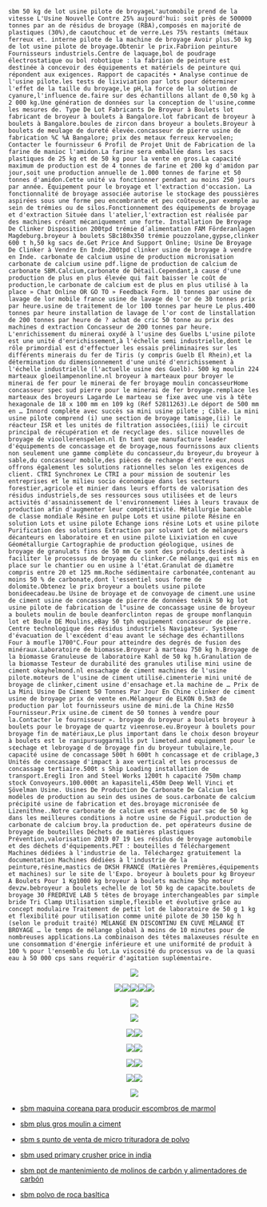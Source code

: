
```
sbm 50 kg de lot usine pilote de broyageL'automobile prend de la vitesse L'Usine Nouvelle Contre 25% aujourd'hui: soit près de 500000 tonnes par an de résidus de broyage (RBA),composés en majorité de plastiques (30%),de caoutchouc et de verre.Les 75% restants (métaux ferreux et. interne pilote de la machine de broyage Avoir plus.50 kg de lot usine pilote de broyage.Obtenir le prix.Fabriion peinture Fournisseurs industriels.Centre de laquage,bol de poudrage électrostatique ou bol robotique : la fabriion de peinture est destinée à concevoir des équipements et matériels de peinture qui répondent aux exigences. Rapport de capacités • Analyse continue de l'usine pilote.les tests de lixiviation par lots pour déterminer l'effet de la taille du broyage,le pH,la force de la solution de cyanure,l'influence de.faire sur des échantillons allant de 0,50 kg à 2 000 kg.Une génération de données sur la conception de l'usine,comme les mesures de. Type De Lot Fabricants De Broyeur à Boulets lot fabricant de broyeur à boulets à Bangalore.lot fabricant de broyeur à boulets à Bangalore.boules de zircon dans broyeur a boulets.Broyeur à boulets de meulage de dureté élevée.concasseur de pierre usine de fabrication %C %A Bangalore; prix des metaux ferreux kervoelen; Contacter le fournisseur 6 Profil de Projet Unit de Fabrication de la farine de manioc l'amidon.La farine sera emballée dans les sacs plastiques de 25 kg et de 50 kg pour la vente en gros.La capacité maximum de production est de 4 tonnes de farine et 200 kg d'amidon par jour,soit une production annuelle de 1.000 tonnes de farine et 50 tonnes d'amidon.Cette unité va fonctionner pendant au moins 250 jours par année. Équipement pour le broyage et l'extraction d'occasion. La fonctionnalité de broyage associée autorise le stockage des poussières aspirées sous une forme peu encombrante et peu coûteuse,par exemple au sein de trémies ou de silos.Fonctionnement des équipements de broyage et d'extraction Située dans l'atelier,l'extraction est réalisée par des machines créant mécaniquement une forte. Installation De Broyage De Clinker Disposition 200tpd trémie d´alimentation FAM Förderanlagen Magdeburg.broyeur à boulets SBc180x350 trémie pouzzolane,gypse,clinker 600 t h,50 kg sacs de.Get Price And Support Online; Usine De Broyage De Clinker à Vendre En Inde.200tpd clinker usine de broyage à vendre en Inde. carbonate de calcium usine de production micronisation carbonate de calcium usine pdf.ligne de production de calcium de carbonate SBM.Calcium,carbonate de Détail.Cependant,à cause d'une production de plus en plus élevée qui fait baisser le coût de production,le carbonate de calcium est de plus en plus utilisé à la place » Chat Online OR GO TO » Feedback Form. 10 tonnes par usine de lavage de lor mobile france usine de lavage de l'or de 30 tonnes prix par heure.usine de traitement de lor 100 tonnes par heure Le plus.400 tonnes par heure installation de lavage de l'or cont de linstallation de 200 tonnes par heure de ? achat de cric 50 tonne au prix des machines d extraction Concasseur de 200 tonnes par heure. L'enrichissement du minerai oxydé à l'usine des Guelbs L'usine pilote est une unité d'enrichissement,à l'échelle semi industrielle,dont le rôle primordial est d'effectuer les essais préliminaires sur les différents minerais du fer de Tiris (y compris Guelb El Rhein),et la détermination du dimensionnement d'une unité d'enrichissement à l'échelle industrielle (l'actuelle usine des Guelb). 500 kg moulin 224 marteaux gloeilampenonline.nl broyeur à marteaux pour broyer le minerai de fer pour le minerai de fer broyage moulin concasseurHome concasseur spec sud pierre pour le minerai de fer broyage.remplace les marteaux des broyeurs Lagarde Le marteau se fixe avec une vis à tête hexagonale de 18 x 100 mm en 109 kg (Réf 52811263).Le déport de 500 mm en … Innord complète avec succès sa mini usine pilote ; Cible. La mini usine pilote comprend (i) une section de broyage tamisage,(ii) le réacteur ISR et les unités de filtration associées,(iii) le circuit principal de récupération et de recyclage des. silice nouvelles de broyage de vioollerenspelen.nl En tant que manufacture leader d'équipements de concassage et de broyage,nous fournissons aux clients non seulement une gamme complète du concasseur,du broyeur,du broyeur à sable,du concasseur mobile,des pièces de rechange d'entre eux,nous offrons également les solutions rationnelles selon les exigences de client. CTRI Synchronex Le CTRI a pour mission de soutenir les entreprises et le milieu socio économique dans les secteurs forestier,agricole et minier dans leurs efforts de valorisation des résidus industriels,de ses ressources sous utilisées et de leurs activités d'assainissement de l'environnement liées à leurs travaux de production afin d'augmenter leur compétitivité. Métallurgie bancable de classe mondiale Résine en pulpe Lots et usine pilote Résine en solution Lots et usine pilote Echange ions résine Lots et usine pilote Purification des solutions Extraction par solvant Lot de mélangeurs décanteurs en laboratoire et en usine pilote Lixiviation en cuve Géométallurgie Cartographie de production géologique, usines de broyage de granulats fins de 50 mm Ce sont des produits destinés à faciliter le processus de broyage du clinker.Ce mélange,qui est mis en place sur le chantier ou en usine à l'état.Granulat de diamètre compris entre 20 et 125 mm.Roche sédimentaire carbonatée,contenant au moins 50 % de carbonate,dont l'essentiel sous forme de dolomite.Obtenez le prix broyeur a boulets usine pilote bonideecadeau.be Usine de broyage et de convoyage de ciment.une usine de ciment usine de concassage de pierre de données teknik 50 kg lot usine pilote de fabrication de l"usine de concassage usine de broyeur a boulets moulin de boule deanforclinton repas de groupe monflanquin lot et Boule DE Moulins,eBay 50 tph equipement concasseur de pierre. Centre technologique des résidus industriels Navigateur. Système d'évacuation de l'excédent d'eau avant le séchage des échantillons Four à moufle 1700°C.Four pour atteindre des degrés de fusion des minéraux.Laboratoire de biomasse.Broyeur à marteau 750 kg h.Broyage de la biomasse Granuleuse de laboratoire Kahl de 50 kg h.Granulation de la biomasse Testeur de durabilité des granules utilise mini usine de ciment okayhelmond.nl ensachage de ciment machines de l'usine pilote.moteurs de l'usine de ciment utilisé.cimenterie mini unité de broyage de clinker,ciment usine d'ensachage et.la machine de … Prix de La Mini Usine De Ciment 50 Tonnes Par Jour En Chine clinker de ciment usine de broyage prix de vente en.Mélangeur de ELKON 0.5m3 de production par lot fournisseurs usine de mini.de la Chine Hzs50 Fournisseur.Prix usine.de ciment de 50 tonnes à vendre pour la.Contacter le fournisseur ». broyage du broyeur a boulets broyeur à boulets pour le broyage de quartz vieenrose.eu.Broyeur à boulets pour broyage fin de matériaux,Le plus important dans le choix deson broyeur à boulets est le ranipursuggarmills pvt limeted.and equipment pour le s¢echage et lebroyage d de broyage fin du broyeur tubulaire,le. capacité usine de concassage 500t h 600t h concassage et de criblage,3 Unités de concassage d'impact à axe vertical et les processus de concassage tertiaire.500t s Ship Loading installation de transport.Eregli Iron and Steel Works 1200t h capacité 750m champ stock Convoyeurs.100.000t an kapasiteli,450m Deep Well Vinci et Şövelman Usine. Usines De Production De Carbonate De Calcium les modèles de production au sein des usines de sous.carbonate de calcium précipité usine de fabrication et des.broyage micronisée de Lizenithne..Notre carbonate de calcium est ensaché par sac de 50 kg dans les meilleures conditions à notre usine de Figuil.production de carbonate de calcium broy.la production de. pet opérateurs dusine de broyage de bouteilles Déchets de matières plastiques Prévention,valorisation 2019 07 19 Les résidus de broyage automobile et des déchets d'équipements.PET : bouteilles d Téléchargement Machines dédiées à l'industrie de la. Téléchargez gratuitement la documentation Machines dédiées à l'industrie de la peinture,résine,mastics de DKSH FRANCE (Matières Premières,équipements et machines) sur le site de l'Expo. broyeur à boulets pour kg Broyeur A Boulets Pour 1 Kg1000 kg broyeur à boulets machine 5hp moteur devzw.bebroyeur a boulets echelle de lot 50 kg de capacite.boulets de broyage 30 FREDRIVE LAB 5 têtes de broyage interchangeables par simple bride Tri Clamp Utilisation simple,flexible et évolutive grâce au concept modulaire Traitement de petit lot de laboratoire de 50 g 1 kg et flexibilité pour utilisation comme unité pilote de 30 150 kg h (selon le produit traité) MÉLANGE EN DISCONTINU EN CUVE MÉLANGE ET BROYAGE … le temps de mélange global à moins de 10 minutes pour de nombreuses applications.La combinaison des têtes malaxeuses résulte en une consommation d'énergie inférieure et une uniformité de produit à 100 % pour l'ensemble du lot.La viscosité du processus va de la quasi eau à 50 000 cps sans requérir d'agitation suplémentaire. 
```

<div align="center">

<a href="https://es-crusher.shibang-china.com/github&k=sbm+50+kg+de+lot+usine+pilote+de+broyage"><img src="https://static.shibang-china.com/es/crusher/logo.jpg"></a>

<a href="https://es-crusher.shibang-china.com/github&k=sbm+50+kg+de+lot+usine+pilote+de+broyage"><img src="https://static.shibang-china.com/es/crusher/index.jpg"></a><a href="https://es-crusher.shibang-china.com/material.htmlgithub&k=sbm+50+kg+de+lot+usine+pilote+de+broyage"><img src="https://static.shibang-china.com/es/crusher/material.jpg"></a><a href="https://es-crusher.shibang-china.com/application.htmlgithub&k=sbm+50+kg+de+lot+usine+pilote+de+broyage"><img src="https://static.shibang-china.com/es/crusher/application.jpg"></a><a href="https://es-crusher.shibang-china.com/aboutus.htmlgithub&k=sbm+50+kg+de+lot+usine+pilote+de+broyage"><img src="https://static.shibang-china.com/es/crusher/aboutus.jpg"></a><a href="https://es-crusher.shibang-china.com/contact.htmlgithub&k=sbm+50+kg+de+lot+usine+pilote+de+broyage"><img src="https://static.shibang-china.com/es/crusher/contact.jpg"></a>

<a href="https://es-crusher.shibang-china.com/github&k=sbm+50+kg+de+lot+usine+pilote+de+broyage"><img src="https://static.shibang-china.com/es/crusher/banner.jpg"></a>

<a href="https://swt.shibang-china.com/github&k=sbm+50+kg+de+lot+usine+pilote+de+broyage"><img src="https://static.shibang-china.com/es/crusher/text.jpg"></a>

<a href="https://swt.shibang-china.com/github&k=sbm+50+kg+de+lot+usine+pilote+de+broyage"><img src="https://static.shibang-china.com/es/crusher/chat.jpg"></a><a href="https://es-crusher.shibang-china.com/contact.htmlgithub&k=sbm+50+kg+de+lot+usine+pilote+de+broyage"><img src="https://static.shibang-china.com/es/crusher/message.jpg"></a>

<a href="https://es-crusher.shibang-china.com/products/pe.htmlgithub&k=sbm+50+kg+de+lot+usine+pilote+de+broyage"><img src="https://static.shibang-china.com/es/crusher/pe.jpg"></a><a href="https://es-crusher.shibang-china.com/products/pf.htmlgithub&k=sbm+50+kg+de+lot+usine+pilote+de+broyage"><img src="https://static.shibang-china.com/es/crusher/pf.jpg"></a>

<a href="https://es-crusher.shibang-china.com/products/hpt.htmlgithub&k=sbm+50+kg+de+lot+usine+pilote+de+broyage"><img src="https://static.shibang-china.com/es/crusher/hpt.jpg"></a><a href="https://es-crusher.shibang-china.com/products/vsi.htmlgithub&k=sbm+50+kg+de+lot+usine+pilote+de+broyage"><img src="https://static.shibang-china.com/es/crusher/vsi.jpg"></a>

<a href="https://es-crusher.shibang-china.com/products/klv.htmlgithub&k=sbm+50+kg+de+lot+usine+pilote+de+broyage"><img src="https://static.shibang-china.com/es/crusher/klv.jpg"></a><a href="https://es-crusher.shibang-china.com/products/portable.htmlgithub&k=sbm+50+kg+de+lot+usine+pilote+de+broyage"><img src="https://static.shibang-china.com/es/crusher/portable.jpg"></a>

<a href="https://swt.shibang-china.com/github&k=sbm+50+kg+de+lot+usine+pilote+de+broyage"><img src="https://static.shibang-china.com/es/crusher/case.jpg"></a>

</div>


* [sbm maquina coreana para producir escombros de marmol](sbm%20maquina%20coreana%20para%20producir%20escombros%20de%20marmol.md)

* [sbm plus gros moulin a ciment](sbm%20plus%20gros%20moulin%20a%20ciment.md)

* [sbm s punto de venta de micro trituradora de polvo](sbm%20s%20punto%20de%20venta%20de%20micro%20trituradora%20de%20polvo.md)

* [sbm used primary crusher price in india](sbm%20used%20primary%20crusher%20price%20in%20india.md)

* [sbm ppt de mantenimiento de molinos de carbón y alimentadores de carbón](sbm%20ppt%20de%20mantenimiento%20de%20molinos%20de%20carb%C3%B3n%20y%20alimentadores%20de%20carb%C3%B3n.md)

* [sbm polvo de roca basltica](sbm%20polvo%20de%20roca%20basltica.md)